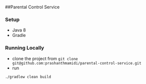 
##Parental Control Service

### Setup 
- Java 8
- Gradle

### Running Locally

- clone the project from `git clone git@github.com:prashanthmamidi/parental-control-service.git`
- run 
```
./gradlew clean build
```